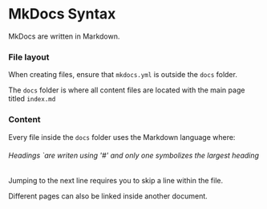 # MkDocs Syntax
MkDocs are written in Markdown.

### File layout
When creating files, ensure that  `mkdocs.yml` is outside the `docs` folder.

The  `docs` folder is where all content files are located with the main page titled `index.md`

### Content
Every file inside the `docs` folder uses the Markdown language where:

###### Headings `are writen using '#' and only one symbolizes the largest heading

Jumping to the next line requires you to skip a line within the file.

Different pages can also be linked inside another document.
